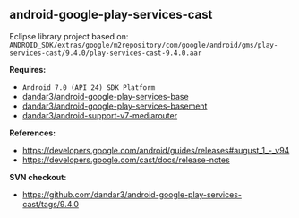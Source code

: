 ## android-google-play-services-cast

Eclipse library project based on:<br/>
`ANDROID_SDK/extras/google/m2repository/com/google/android/gms/play-services-cast/9.4.0/play-services-cast-9.4.0.aar`

**Requires:**
- `Android 7.0 (API 24) SDK Platform`
- [dandar3/android-google-play-services-base](https://github.com/dandar3/android-google-play-services-base)
- [dandar3/android-google-play-services-basement](https://github.com/dandar3/android-google-play-services-basement)
- [dandar3/android-support-v7-mediarouter](https://github.com/dandar3/android-support-v7-mediarouter)

**References:**
- https://developers.google.com/android/guides/releases#august_1_-_v94
- https://developers.google.com/cast/docs/release-notes

**SVN checkout:**
* https://github.com/dandar3/android-google-play-services-cast/tags/9.4.0
